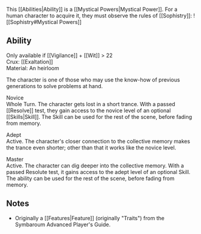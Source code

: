 This [[Abilities|Ability]] is a [[Mystical Powers|Mystical Power]]. For a human character to acquire it, they must observe the rules of [[Sophistry]]:
![[Sophistry#Mystical Powers]]
## Ability
Only available if [[Vigilance]] + [[Wit]] > 22<br>Crux: [[Exaltation]]<br>Material: An heirloom

The character is one of those who may use the know-how of previous generations to solve problems at hand.

Novice<br>Whole Turn. The character gets lost in a short trance. With a passed [[Resolve]] test, they gain access to the novice level of an optional [[Skills|Skill]]. The Skill can be used for the rest of the scene, before fading from memory.

Adept<br>Active. The character's closer connection to the collective memory makes the trance even shorter; other than that it works like the novice level.

Master<br>Active. The character can dig deeper into the collective memory. With a passed Resolute test, it gains access to the adept level of an optional Skill. The ability can be used for the rest of the scene, before fading from memory.
## Notes
* Originally a [[Features|Feature]] (originally "Traits") from the Symbaroum Advanced Player's Guide.
